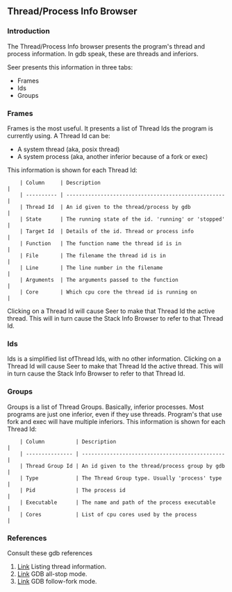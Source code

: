 ## Thread/Process Info Browser

### Introduction

The Thread/Process Info browser presents the program's thread and process information. In gdb speak, these are threads and inferiors.

Seer presents this information in three tabs:

* Frames
* Ids
* Groups

### Frames
Frames is the most useful. It presents a list of Thread Ids the program is currently using.  A Thread Id can be:

* A system thread (aka, posix thread)
* A system process (aka, another inferior because of a fork or exec)


This information is shown for each Thread Id:
```
    | Column     | Description                                         |
    | ---------- | --------------------------------------------------- |
    | Thread Id  | An id given to the thread/process by gdb            |
    | State      | The running state of the id. 'running' or 'stopped' |
    | Target Id  | Details of the id. Thread or process info           |
    | Function   | The function name the thread id is in               |
    | File       | The filename the thread id is in                    |
    | Line       | The line number in the filename                     |
    | Arguments  | The arguments passed to the function                |
    | Core       | Which cpu core the thread id is running on          |
```
Clicking on a Thread Id will cause Seer to make that Thread Id the active thread. This will in turn cause the Stack Info Browser to refer to that Thread Id.

### Ids
Ids is a simplified list ofThread Ids, with no other information. Clicking on a Thread Id will cause Seer to make that Thread Id the active thread. This will in turn cause the Stack Info Browser to refer to that Thread Id.

### Groups
Groups is a list of Thread Groups. Basically, inferior processes. Most programs are just one inferior, even if they use threads. Program's that use fork and exec will have multiple inferiors.
This information is shown for each Thread Id:

```
    | Column          | Description                                    |
    | --------------- | ---------------------------------------------- |
    | Thread Group Id | An id given to the thread/process group by gdb |
    | Type            | The Thread Group type. Usually 'process' type  |
    | Pid             | The process id                                 |
    | Executable      | The name and path of the process executable    |
    | Cores           | List of cpu cores used by the process          |
```
### References

Consult these gdb references

1. [Link](https://sourceware.org/gdb/onlinedocs/gdb/Threads.html#thread-ID-lists) Listing thread information.
2. [Link](https://sourceware.org/gdb/onlinedocs/gdb/All_002dStop-Mode.html#All_002dStop-Mode) GDB all-stop mode.
3. [Link](https://sourceware.org/gdb/onlinedocs/gdb/Forks.html) GDB follow-fork mode.

